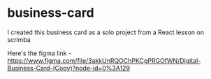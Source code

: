 # business-card

I created this business card as a solo project from a React lesson on scrimba

Here's the figma link - https://www.figma.com/file/3akkUnRQOChPKCgPRGOfWN/Digital-Business-Card-(Copy)?node-id=0%3A129
